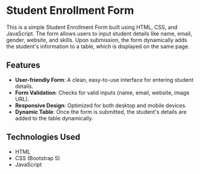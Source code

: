 # Student Enrollment Form

This is a simple Student Enrollment Form built using HTML, CSS, and JavaScript. The form allows users to input student details like name, email, gender, website, and skills. Upon submission, the form dynamically adds the student's information to a table, which is displayed on the same page.

## Features

- **User-friendly Form**: A clean, easy-to-use interface for entering student details.
- **Form Validation**: Checks for valid inputs (name, email, website, image URL).
- **Responsive Design**: Optimized for both desktop and mobile devices.
- **Dynamic Table**: Once the form is submitted, the student's details are added to the table dynamically.

## Technologies Used

- HTML
- CSS (Bootstrap 5)
- JavaScript

